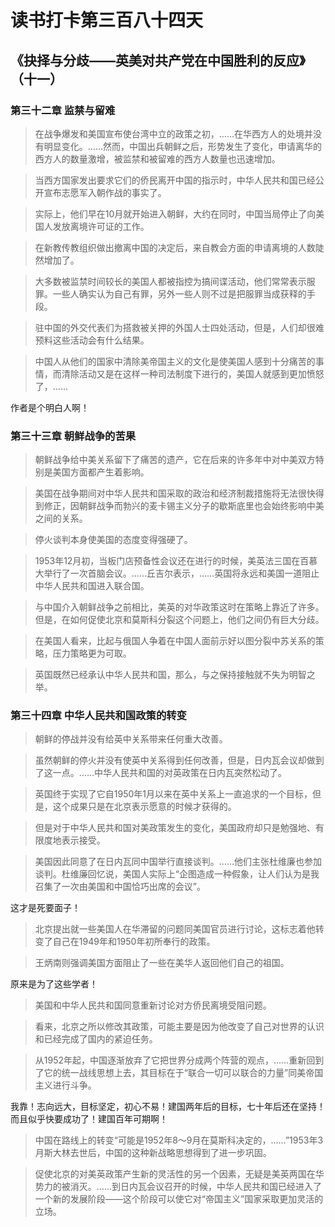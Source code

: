 读书打卡第三百八十四天
===
《抉择与分歧——英美对共产党在中国胜利的反应》（十一）
---

### 第三十二章 监禁与留难

> 在战争爆发和美国宣布使台湾中立的政策之初，……在华西方人的处境并没有明显变化。……然而，中国出兵朝鲜之后，形势发生了变化，申请离华的西方人的数量激增，被监禁和被留难的西方人数量也迅速增加。

> 当西方国家发出要求它们的侨民离开中国的指示时，中华人民共和国已经公开宣布志愿军入朝作战的事实了。

> 实际上，他们早在10月就开始进入朝鲜，大约在同时，中国当局停止了向美国人发放离境许可证的工作。

> 在新教传教组织做出撤离中国的决定后，来自教会方面的申请离境的人数陡然增加了。

> 大多数被监禁时间较长的美国人都被指控为搞间谍活动，他们常常表示服罪。一些人确实认为自己有罪，另外一些人则不过是把服罪当成获释的手段。

> 驻中国的外交代表们为搭救被关押的外国人士四处活动，但是，人们却很难预料这些活动会有什么结果。

> 中国人从他们的国家中清除美帝国主义的文化是使美国人感到十分痛苦的事情，而清除活动又是在这样一种司法制度下进行的，美国人就感到更加愤怒了，……

作者是个明白人啊！

### 第三十三章 朝鲜战争的苦果

> 朝鲜战争给中美关系留下了痛苦的遗产，它在后来的许多年中对中美双方特别是美国方面都产生着影响。

> 美国在战争期间对中华人民共和国采取的政治和经济制裁措施将无法很快得到修正，因朝鲜战争而勃兴的麦卡锡主义分子的歇斯底里也会始终影响中美之间的关系。

> 停火谈判本身使美国的态度变得强硬了。

> 1953年12月初，当板门店预备性会议还在进行的时候，美英法三国在百慕大举行了一次首脑会议。……丘吉尔表示，……英国将永远和美国一道阻止中华人民共和国进入联合国。

> 与中国介入朝鲜战争之前相比，美英的对华政策这时在策略上靠近了许多。但是，在如何促使北京和莫斯科分裂这个问题上，他们之间仍有巨大分歧。

> 在美国人看来，比起与俄国人争着在中国人面前示好以图分裂中苏关系的策略，压力策略更为可取。

> 英国既然已经承认中华人民共和国，那么，与之保持接触就不失为明智之举。

### 第三十四章 中华人民共和国政策的转变

> 朝鲜的停战并没有给英中关系带来任何重大改善。

> 虽然朝鲜的停火并没有使英中关系得到任何改善，但是，日内瓦会议却做到了这一点。……中华人民共和国的对英政策在日内瓦突然松动了。

> 英国终于实现了它自1950年1月以来在英中关系上一直追求的一个目标，但是，这个成果只是在北京表示愿意的时候才获得的。

> 但是对于中华人民共和国对美政策发生的变化，美国政府却只是勉强地、有限度地表示接受。

> 美国因此同意了在日内瓦同中国举行直接谈判。……他们主张杜维廉也参加谈判。杜维廉回忆说，美国人实际上“企图造成一种假象，让人们认为是我召集了一次由美国和中国恰巧出席的会议”。

这才是死要面子！

> 北京提出就一些美国人在华滞留的问题同美国官员进行讨论，这标志着他转变了自己在1949年和1950年初所奉行的政策。

> 王炳南则强调美国方面阻止了一些在美华人返回他们自己的祖国。

原来是为了这些学者！

> 美国和中华人民共和国同意重新讨论对方侨民离境受阻问题。

> 看来，北京之所以修改其政策，可能主要是因为他改变了自己对世界的认识和已经完成了国内的紧迫任务。

> 从1952年起，中国逐渐放弃了它把世界分成两个阵营的观点，……重新回到了它的统一战线思想上去，其目标在于“联合一切可以联合的力量”同美帝国主义进行斗争。

我靠！志向远大，目标坚定，初心不易！建国两年后的目标，七十年后还在坚持！而且似乎快要成功了！建国百年可期啊！

> 中国在路线上的转变“可能是1952年8～9月在莫斯科决定的，……”1953年3月斯大林去世后，中国的这种新战略思想得到了进一步巩固。

> 促使北京的对美英政策产生新的灵活性的另一个因素，无疑是美英两国在华势力的被消灭。……到日内瓦会议召开的时候，中华人民共和国已经进入了一个新的发展阶段——这个阶段可以使它对“帝国主义”国家采取更加灵活的立场。